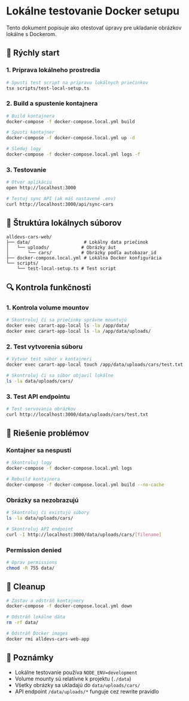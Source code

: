 # Lokálne testovanie Docker setupu

Tento dokument popisuje ako otestovať úpravy pre ukladanie obrázkov lokálne s Dockerom.

## 🚀 Rýchly start

### 1. Príprava lokálneho prostredia

```bash
# Spusti test script na prípravu lokálnych priečinkov
tsx scripts/test-local-setup.ts
```

### 2. Build a spustenie kontajnera

```bash
# Build kontajnera
docker-compose -f docker-compose.local.yml build

# Spusti kontajner
docker-compose -f docker-compose.local.yml up -d

# Sleduj logy
docker-compose -f docker-compose.local.yml logs -f
```

### 3. Testovanie

```bash
# Otvor aplikáciu
open http://localhost:3000

# Testuj sync API (ak máš nastavené .env)
curl http://localhost:3000/api/sync-cars
```

## 📁 Štruktúra lokálnych súborov

```
alldevs-cars-web/
├── data/                    # Lokálny data priečinok
│   └── uploads/            # Obrázky áut
│       └── cars/           # Obrázky podľa autobazar_id
├── docker-compose.local.yml # Lokálna Docker konfigurácia
└── scripts/
    └── test-local-setup.ts # Test script
```

## 🔍 Kontrola funkčnosti

### 1. Kontrola volume mountov

```bash
# Skontroluj či sa priečinky správne mountujú
docker exec carart-app-local ls -la /app/data/
docker exec carart-app-local ls -la /app/data/uploads/
```

### 2. Test vytvorenia súboru

```bash
# Vytvor test súbor v kontajneri
docker exec carart-app-local touch /app/data/uploads/cars/test.txt

# Skontroluj či sa súbor objavil lokálne
ls -la data/uploads/cars/
```

### 3. Test API endpointu

```bash
# Test servovania obrázkov
curl http://localhost:3000/data/uploads/cars/test.txt
```

## 🐛 Riešenie problémov

### Kontajner sa nespustí
```bash
# Skontroluj logy
docker-compose -f docker-compose.local.yml logs

# Rebuild kontajnera
docker-compose -f docker-compose.local.yml build --no-cache
```

### Obrázky sa nezobrazujú
```bash
# Skontroluj či existujú súbory
ls -la data/uploads/cars/

# Skontroluj API endpoint
curl -I http://localhost:3000/data/uploads/cars/[filename]
```

### Permission denied
```bash
# Oprav permissions
chmod -R 755 data/
```

## 🧹 Cleanup

```bash
# Zastav a odstráň kontajnery
docker-compose -f docker-compose.local.yml down

# Odstráň lokálne dáta
rm -rf data/

# Odstráň Docker images
docker rmi alldevs-cars-web-app
```

## 📝 Poznámky

- Lokálne testovanie používa `NODE_ENV=development`
- Volume mounty sú relatívne k projektu (`./data`)
- Všetky obrázky sa ukladajú do `data/uploads/cars/`
- API endpoint `/data/uploads/*` funguje cez rewrite pravidlo
